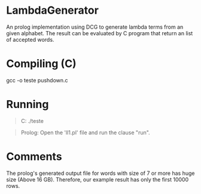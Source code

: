 # LambdaGenerator
An prolog implementation using DCG to generate lambda terms from an given alphabet. The result can be evaluated by C program that return an list of accepted words.

# Compiling (C)
gcc -o teste pushdown.c

# Running
> C: ./teste

> Prolog: Open the 'll1.pl' file and run the clause "run".

# Comments 
The prolog's generated output file for words with size of 7 or more has huge size (Above 16 GB). Therefore, our example result has only the first 10000 rows.

